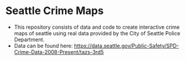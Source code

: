 # Seattle Crime Maps

* This repository consists of data and code to create interactive crime maps of seattle using real data provided by the City of Seattle Police Department.
* Data can be found here: https://data.seattle.gov/Public-Safety/SPD-Crime-Data-2008-Present/tazs-3rd5
